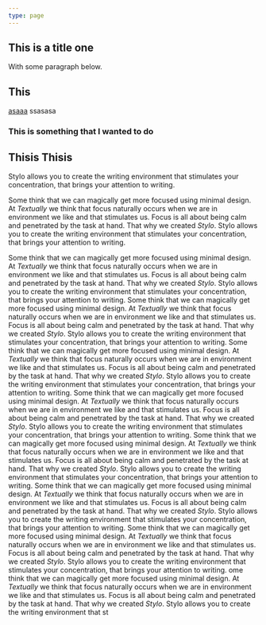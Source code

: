 ```yaml
---
type: page
---
```


## This is a title one 

With some paragraph below. 


## This 

[asaaa](sassas) ssasasa

### This is something that I wanted to do

## Thisis Thisis

Stylo allows you to create the writing environment that stimulates your concentration, that brings your attention to writing. 


Some think that we can magically get more focused using minimal design. At _Textually_ we think that focus naturally occurs when we are in environment we like and that stimulates us. Focus is all about being calm and penetrated by the task at hand. That why we created _Stylo_. Stylo allows you to create the writing environment that stimulates your concentration, that brings your attention to writing. 

Some think that we can magically get more focused using minimal design. At _Textually_ we think that focus naturally occurs when we are in environment we like and that stimulates us. Focus is all about being calm and penetrated by the task at hand. That why we created _Stylo_. Stylo allows you to create the writing environment that stimulates your concentration, that brings your attention to writing. 
Some think that we can magically get more focused using minimal design. At _Textually_ we think that focus naturally occurs when we are in environment we like and that stimulates us. Focus is all about being calm and penetrated by the task at hand. That why we created _Stylo_. Stylo allows you to create the writing environment that stimulates your concentration, that brings your attention to writing. 
Some think that we can magically get more focused using minimal design. At _Textually_ we think that focus naturally occurs when we are in environment we like and that stimulates us. Focus is all about being calm and penetrated by the task at hand. That why we created _Stylo_. Stylo allows you to create the writing environment that stimulates your concentration, that brings your attention to writing. 
Some think that we can magically get more focused using minimal design. At _Textually_ we think that focus naturally occurs when we are in environment we like and that stimulates us. Focus is all about being calm and penetrated by the task at hand. That why we created _Stylo_. Stylo allows you to create the writing environment that stimulates your concentration, that brings your attention to writing. 
Some think that we can magically get more focused using minimal design. At _Textually_ we think that focus naturally occurs when we are in environment we like and that stimulates us. Focus is all about being calm and penetrated by the task at hand. That why we created _Stylo_. Stylo allows you to create the writing environment that stimulates your concentration, that brings your attention to writing. 
Some think that we can magically get more focused using minimal design. At _Textually_ we think that focus naturally occurs when we are in environment we like and that stimulates us. Focus is all about being calm and penetrated by the task at hand. That why we created _Stylo_. Stylo allows you to create the writing environment that stimulates your concentration, that brings your attention to writing. 
Some think that we can magically get more focused using minimal design. At _Textually_ we think that focus naturally occurs when we are in environment we like and that stimulates us. Focus is all about being calm and penetrated by the task at hand. That why we created _Stylo_. Stylo allows you to create the writing environment that stimulates your concentration, that brings your attention to writing. ome think that we can magically get more focused using minimal design. At _Textually_ we think that focus naturally occurs when we are in environment we like and that stimulates us. Focus is all about being calm and penetrated by the task at hand. That why we created _Stylo_. Stylo allows you to create the writing environment that st

